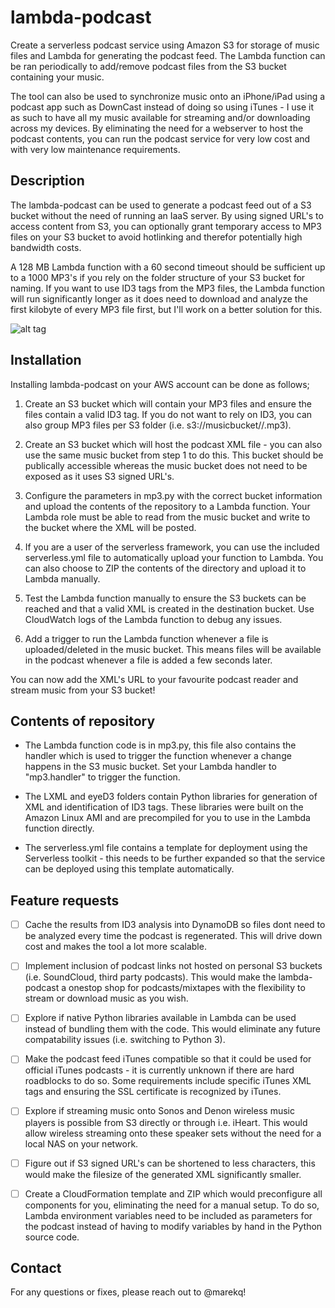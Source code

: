 lambda-podcast
==============


Create a serverless podcast service using Amazon S3 for storage of music files and Lambda for generating the podcast feed. The Lambda function can be ran periodically to add/remove podcast files from the S3 bucket containing your music. 

The tool can also be used to synchronize music onto an iPhone/iPad using a podcast app such as DownCast instead of doing so using iTunes - I use it as such to have all my music available for streaming and/or downloading across my devices. By eliminating the need for a webserver to host the podcast contents, you can run the podcast service for very low cost and with very low maintenance requirements. 



Description
-----------


The lambda-podcast can be used to generate a podcast feed out of a S3 bucket without the need of running an IaaS server. By using signed URL's to access content from S3, you can optionally grant temporary access to MP3 files on your S3 bucket to avoid hotlinking and therefor potentially high bandwidth costs. 

A 128 MB Lambda function with a 60 second timeout should be sufficient up to a 1000 MP3's if you rely on the folder structure of your S3 bucket for naming. If you want to use ID3 tags from the MP3 files, the Lambda function will run significantly longer as it does need to download and analyze the first kilobyte of every MP3 file first, but I'll work on a better solution for this. 


![alt tag](https://raw.githubusercontent.com/marekq/lambda-podcast/master/docs/1.png)



Installation
------------


Installing lambda-podcast on your AWS account can be done as follows;


1. Create an S3 bucket which will contain your MP3 files and ensure the files contain a valid ID3 tag. If you do not want to rely on ID3, you can also group MP3 files per S3 folder (i.e. s3://musicbucket/<artist>/<track>.mp3).

2. Create an S3 bucket which will host the podcast XML file - you can also use the same music bucket from step 1 to do this. This bucket should be publically accessible whereas the music bucket does not need to be exposed as it uses S3 signed URL's. 

3. Configure the parameters in mp3.py with the correct bucket information and upload the contents of the repository to a Lambda function. Your Lambda role must be able to read from the music bucket and write to the bucket where the XML will be posted. 

4. If you are a user of the serverless framework, you can use the included serverless.yml file to automatically upload your function to Lambda. You can also choose to ZIP the contents of the directory and upload it to Lambda manually. 

5. Test the Lambda function manually to ensure the S3 buckets can be reached and that a valid XML is created in the destination bucket. Use CloudWatch logs of the Lambda function to debug any issues. 

6. Add a trigger to run the Lambda function whenever a file is uploaded/deleted in the music bucket. This means files will be  available in the podcast whenever a file is added a few seconds later. 


You can now add the XML's URL to your favourite podcast reader and stream music from your S3 bucket!



Contents of repository
----------------------


- The Lambda function code is in mp3.py, this file also contains the handler which is used to trigger the function whenever a change happens in the S3 music bucket. Set your Lambda handler to "mp3.handler" to trigger the function. 

- The LXML and eyeD3 folders contain Python libraries for generation of XML and identification of ID3 tags. These libraries were built on the Amazon Linux AMI and are precompiled for you to use in the Lambda function directly. 

- The serverless.yml file contains a template for deployment using the Serverless toolkit - this needs to be further expanded so that the service can be deployed using this template automatically. 



Feature requests
----------------


- [ ] Cache the results from ID3 analysis into DynamoDB so files dont need to be analyzed every time the podcast is regenerated. This will drive down cost and makes the tool a lot more scalable.  

- [ ] Implement inclusion of podcast links not hosted on personal S3 buckets (i.e. SoundCloud, third party podcasts). This would make the lambda-podcast a onestop shop for podcasts/mixtapes with the flexibility to stream or download music as you wish. 

- [ ] Explore if native Python libraries available in Lambda can be used instead of bundling them with the code. This would eliminate any future compatability issues (i.e. switching to Python 3).

- [ ] Make the podcast feed iTunes compatible so that it could be used for official iTunes podcasts - it is currently unknown if there are hard roadblocks to do so. Some requirements include specific iTunes XML tags and ensuring the SSL certificate is recognized by iTunes. 

- [ ] Explore if streaming music onto Sonos and Denon wireless music players is possible from S3 directly or through i.e. iHeart. This would allow wireless streaming onto these speaker sets without the need for a local NAS on your network.  

- [ ] Figure out if S3 signed URL's can be shortened to less characters, this would make the filesize of the generated XML significantly smaller.

- [ ] Create a CloudFormation template and ZIP which would preconfigure all components for you, eliminating the need for a manual setup. To do so, Lambda environment variables need to be included as parameters for the podcast instead of having to modify variables by hand in the Python source code. 



Contact
-------


For any questions or fixes, please reach out to @marekq! 